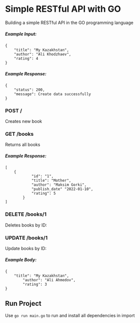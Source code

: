 ﻿# Simple RESTful API with GO
Building a simple RESTful API in the GO programming language

##### Example Input: 
```
{
    "title": "My Kazakhstan",
    "author": "Ali Khodzhaev",
    "rating": 4
}
```

##### Example Response: 
```
{
    "status": 200,
    "message": Create data successfully 
} 
```

### POST /

Creates new book


### GET /books

Returns all books

##### Example Response: 
```
[
	{
            "id": "1",
            "title": "Mother",
            "author": "Maksim Gorki",
            "publish_date" "2022-01-10",
            "rating": 5
        }        
]
```

### DELETE /books/1

Deletes books by ID:

### UPDATE /books/1

Update books by ID:

##### Example Body: 
```
{
	"title": "My Kazakhstan",
        "author": "Ali Ahmedov",
        "rating": 3            
}
```

## Run Project

Use ```go run main.go``` to run and install all dependencies in import
